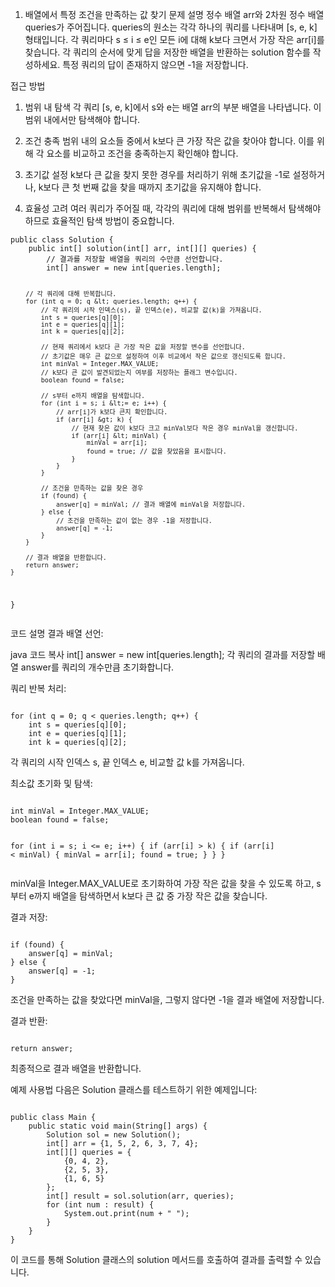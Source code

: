 <ol>
<li>배열에서 특정 조건을 만족하는 값 찾기
문제 설명
정수 배열 arr와 2차원 정수 배열 queries가 주어집니다. queries의 원소는 각각 하나의 쿼리를 나타내며 [s, e, k] 형태입니다. 각 쿼리마다 s ≤ i ≤ e인 모든 i에 대해 k보다 크면서 가장 작은 arr[i]를 찾습니다. 각 쿼리의 순서에 맞게 답을 저장한 배열을 반환하는 solution 함수를 작성하세요. 특정 쿼리의 답이 존재하지 않으면 -1을 저장합니다.</li>
</ol>
<p>접근 방법</p>
<ol>
<li><p>범위 내 탐색
각 쿼리 [s, e, k]에서 s와 e는 배열 arr의 부분 배열을 나타냅니다. 이 범위 내에서만 탐색해야 합니다.</p>
</li>
<li><p>조건 충족
범위 내의 요소들 중에서 k보다 큰 가장 작은 값을 찾아야 합니다. 이를 위해 각 요소를 비교하고 조건을 충족하는지 확인해야 합니다.</p>
</li>
<li><p>초기값 설정
k보다 큰 값을 찾지 못한 경우를 처리하기 위해 초기값을 -1로 설정하거나, k보다 큰 첫 번째 값을 찾을 때까지 초기값을 유지해야 합니다.</p>
</li>
<li><p>효율성 고려
여러 쿼리가 주어질 때, 각각의 쿼리에 대해 범위를 반복해서 탐색해야 하므로 효율적인 탐색 방법이 중요합니다.</p>
</li>
</ol>
<pre><code class="language-java">public class Solution {
    public int[] solution(int[] arr, int[][] queries) {
        // 결과를 저장할 배열을 쿼리의 수만큼 선언합니다.
        int[] answer = new int[queries.length];

        // 각 쿼리에 대해 반복합니다.
        for (int q = 0; q &lt; queries.length; q++) {
            // 각 쿼리의 시작 인덱스(s), 끝 인덱스(e), 비교할 값(k)을 가져옵니다.
            int s = queries[q][0];
            int e = queries[q][1];
            int k = queries[q][2];

            // 현재 쿼리에서 k보다 큰 가장 작은 값을 저장할 변수를 선언합니다.
            // 초기값은 매우 큰 값으로 설정하여 이후 비교에서 작은 값으로 갱신되도록 합니다.
            int minVal = Integer.MAX_VALUE;
            // k보다 큰 값이 발견되었는지 여부를 저장하는 플래그 변수입니다.
            boolean found = false;

            // s부터 e까지 배열을 탐색합니다.
            for (int i = s; i &lt;= e; i++) {
                // arr[i]가 k보다 큰지 확인합니다.
                if (arr[i] &gt; k) {
                    // 현재 찾은 값이 k보다 크고 minVal보다 작은 경우 minVal을 갱신합니다.
                    if (arr[i] &lt; minVal) {
                        minVal = arr[i];
                        found = true; // 값을 찾았음을 표시합니다.
                    }
                }
            }

            // 조건을 만족하는 값을 찾은 경우
            if (found) {
                answer[q] = minVal; // 결과 배열에 minVal을 저장합니다.
            } else {
                // 조건을 만족하는 값이 없는 경우 -1을 저장합니다.
                answer[q] = -1;
            }
        }

        // 결과 배열을 반환합니다.
        return answer;
    }
}</code></pre>
<p>코드 설명
결과 배열 선언:</p>
<p>java
코드 복사
int[] answer = new int[queries.length];
각 쿼리의 결과를 저장할 배열 answer를 쿼리의 개수만큼 초기화합니다.</p>
<p>쿼리 반복 처리:</p>
<pre><code class="language-java">
for (int q = 0; q &lt; queries.length; q++) {
    int s = queries[q][0];
    int e = queries[q][1];
    int k = queries[q][2];</code></pre>
<p>각 쿼리의 시작 인덱스 s, 끝 인덱스 e, 비교할 값 k를 가져옵니다.</p>
<p>최소값 초기화 및 탐색:</p>
<pre><code class="language-java">
int minVal = Integer.MAX_VALUE;
boolean found = false;

for (int i = s; i &lt;= e; i++) {
    if (arr[i] &gt; k) {
        if (arr[i] &lt; minVal) {
            minVal = arr[i];
            found = true;
        }
    }
}</code></pre>
<p>minVal을 Integer.MAX_VALUE로 초기화하여 가장 작은 값을 찾을 수 있도록 하고, s부터 e까지 배열을 탐색하면서 k보다 큰 값 중 가장 작은 값을 찾습니다.</p>
<p>결과 저장:</p>
<pre><code class="language-java">
if (found) {
    answer[q] = minVal;
} else {
    answer[q] = -1;
}</code></pre>
<p>조건을 만족하는 값을 찾았다면 minVal을, 그렇지 않다면 -1을 결과 배열에 저장합니다.</p>
<p>결과 반환:</p>
<pre><code class="language-java">
return answer;</code></pre>
<p>최종적으로 결과 배열을 반환합니다.</p>
<p>예제 사용법
다음은 Solution 클래스를 테스트하기 위한 예제입니다:</p>
<pre><code class="language-java">
public class Main {
    public static void main(String[] args) {
        Solution sol = new Solution();
        int[] arr = {1, 5, 2, 6, 3, 7, 4};
        int[][] queries = {
            {0, 4, 2},
            {2, 5, 3},
            {1, 6, 5}
        };
        int[] result = sol.solution(arr, queries);
        for (int num : result) {
            System.out.print(num + &quot; &quot;);
        }
    }
}</code></pre>
<p>이 코드를 통해 Solution 클래스의 solution 메서드를 호출하여 결과를 출력할 수 있습니다.</p>